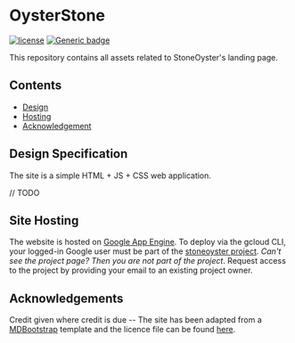 # OysterStone

[![license](https://img.shields.io/github/license/stone-oyster/landing.svg)](https://github.com/stone-oyster/landing/blob/master/LICENSE)
[![Generic badge](https://img.shields.io/badge/https://-stoneoyster.ca-PURPLE)](https://stoneoyster.ca)

This repository contains all assets related to StoneOyster's landing page.

## Contents

* [Design](#design-specification)
* [Hosting](#site-hosting)
* [Acknowledgement](#acknowledgements)

## Design Specification

The site is a simple HTML + JS + CSS web application.

// TODO

## Site Hosting

The website is hosted on [Google App Engine](https://cloud.google.com/appengine/). To deploy via the gcloud CLI, your logged-in Google user must be part of the [stoneoyster project](https://console.cloud.google.com/home/dashboard?project=stoneoyster). *Can't see the project page? Then you are not part of the project*. Request access to the project by providing your email to an existing project owner.

## Acknowledgements

Credit given where credit is due -- The site has been adapted from a [MDBootstrap](https://mdbootstrap.com/snippets/jquery/mdbootstrap/49562) template and the licence file can be found [here](https://github.com/mdbootstrap/bootstrap-material-design/blob/master/License.pdf).